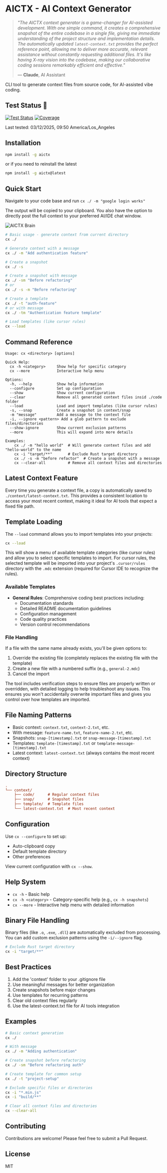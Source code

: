 # AICTX - AI Context Generator

> *"The AICTX context generator is a game-changer for AI-assisted development. With one simple command, it creates a comprehensive snapshot of the entire codebase in a single file, giving me immediate understanding of the project structure and implementation details. The automatically updated `latest-context.txt` provides the perfect reference point, allowing me to deliver more accurate, relevant assistance without constantly requesting additional files. It's like having X-ray vision into the codebase, making our collaborative coding sessions remarkably efficient and effective."*
> 
> — **Claude**, AI Assistant

CLI tool to generate context files from source code, for AI-assisted vibe coding.


## Test Status 🧪

[![Test Status](https://img.shields.io/badge/tests-18%20passed-brightgreen.svg)](TESTS.md)
[![Coverage](https://img.shields.io/badge/coverage-100%25-brightgreen.svg)](TESTS.md)

Last tested: 03/12/2025, 09:50 America/Los_Angeles


## Installation

```bash
npm install -g aictx
```

or if you need to reinstall the latest

```bash
npm install -g aictx@latest
```

## Quick Start

Navigate to your code base and run `cx ./ -m "google login works"`

The output will be copied to your clipboard. You also have the option to directly post the full context to your preferred AI/IDE chat window.

![AICTX Brain](static/example.png)

```bash
# Basic usage - generate context from current directory
cx ./

# Generate context with a message
cx ./ -m "Add authentication feature"

# Create a snapshot
cx ./ -s

# Create a snapshot with message
cx ./ -sm "Before refactoring"
# or
cx ./ -s -m "Before refactoring"

# Create a template
cx ./ -t "auth-feature"
# or with message
cx ./ -tm "Authentication feature template"

# Load templates (like cursor rules)
cx --load
```

## Command Reference

```
Usage: cx <directory> [options]

Quick Help:
  cx -h <category>     Show help for specific category
  cx --more            Interactive help menu

Options:
  -h, --help           Show help information
  --configure          Set up configuration
  --show               Show current configuration
  --clear              Remove all generated context files insid ./code folder
  --load               Load and import templates (like cursor rules)
  -s, --snap           Create a snapshot in context/snap
  -m "message"         Add a message to the context file
  -i, --ignore <pattern> Add a glob pattern to exclude files/directories
  --show-ignore        Show current exclusion patterns
  --more               This will expand into more details 

Examples:
    cx ./ -m "hello world"  # Will generate context files and add "hello-world" to the name
    cx -i "target/**"       # Exclude Rust target directory
    cx ./ -s -m "before refactor"  # Create a snapshot with a message
    cx --clear-all          # Remove all context files and directories
```

## Latest Context Feature

Every time you generate a context file, a copy is automatically saved to `./context/latest-context.txt`. This provides a consistent location to access your most recent context, making it ideal for AI tools that expect a fixed file path.

## Template Loading

The `--load` command allows you to import templates into your projects:

```bash
cx --load
```

This will show a menu of available template categories (like cursor rules) and allow you to select specific templates to import. For cursor rules, the selected template will be imported into your project's `.cursor/rules` directory with the `.mdc` extension (required for Cursor IDE to recognize the rules).

### Available Templates

- **General Rules**: Comprehensive coding best practices including:
  - Documentation standards
  - Detailed README documentation guidelines
  - Configuration management
  - Code quality practices
  - Version control recommendations

### File Handling

If a file with the same name already exists, you'll be given options to:
1. Override the existing file (completely replaces the existing file with the template)
2. Create a new file with a numbered suffix (e.g., `general-2.mdc`)
3. Cancel the import

The tool includes verification steps to ensure files are properly written or overridden, with detailed logging to help troubleshoot any issues. This ensures you won't accidentally overwrite important files and gives you control over how templates are imported.

## File Naming Patterns

- Basic context: `context.txt`, `context-2.txt`, etc.
- With message: `feature-name.txt`, `feature-name-2.txt`, etc.
- Snapshots: `snap-[timestamp].txt` or `snap-message-[timestamp].txt`
- Templates: `template-[timestamp].txt` or `template-message-[timestamp].txt`
- Latest context: `latest-context.txt` (always contains the most recent context)

## Directory Structure

```ini
.
└── context/
    ├── code/      # Regular context files
    ├── snap/      # Snapshot files
    ├── template/  # Template files
    └── latest-context.txt  # Most recent context
```

## Configuration

Use `cx --configure` to set up:

- Auto-clipboard copy
- Default template directory
- Other preferences

View current configuration with `cx --show`.

## Help System

- `cx -h` - Basic help
- `cx -h <category>` - Category-specific help (e.g., `cx -h snapshots`)
- `cx --more` - Interactive help menu with detailed information

## Binary File Handling

Binary files (like `.o`, `.exe`, `.dll`) are automatically excluded from processing. You can add custom exclusion patterns using the `-i/--ignore` flag.

```bash
# Exclude Rust target directory
cx -i "target/**"
```

## Best Practices

1. Add the 'context' folder to your .gitignore file
2. Use meaningful messages for better organization
3. Create snapshots before major changes
4. Use templates for recurring patterns
5. Clear old context files regularly
6. Use the latest-context.txt file for AI tools integration

## Examples

```bash
# Basic context generation
cx ./

# With message
cx ./ -m "Adding authentication"

# Create snapshot before refactoring
cx ./ -sm "Before refactoring auth"

# Create template for common setup
cx ./ -t "project-setup"

# Exclude specific files or directories
cx -i "*.min.js"
cx -i "build/**"

# Clear all context files and directories
cx --clear-all
```

## Contributing

Contributions are welcome! Please feel free to submit a Pull Request.

## License

MIT